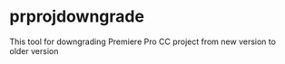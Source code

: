 # prprojdowngrade
This tool for downgrading Premiere Pro CC project from new version to older version
